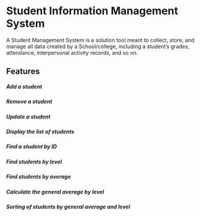 # Student Information Management System
A Student Management System is a solution tool meant to collect, store, and manage all data created by a School/college, including a student’s grades, attendance, interpersonal activity records, and so on.

## Features
##### Add a student
##### Remove a student
##### Update a student
##### Display the list of students
##### Find a student by ID
##### Find students by level
##### Find students by average
##### Calculate the general average by level
##### Sorting of students by general average and level
